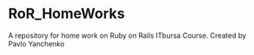 # RoR_HomeWorks
A repository for home work on Ruby on Rails ITbursa Course. Created by Pavlo Yanchenko
